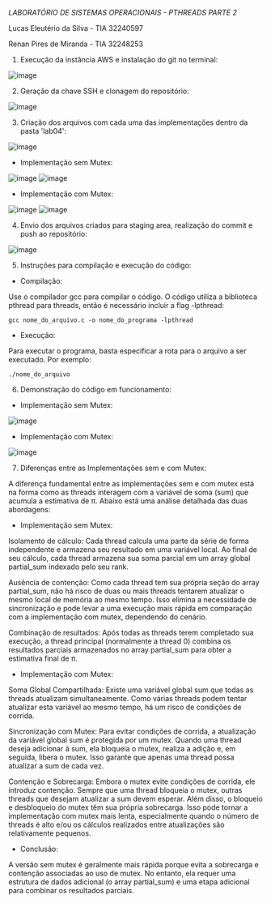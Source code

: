 *LABORATÓRIO DE SISTEMAS OPERACIONAIS - PTHREADS PARTE 2*

Lucas Eleutério da Silva - TIA 32240597

Renan Pires de Miranda - TIA 32248253

  1.  Execução da instância AWS e instalação do git no terminal:
     
  ![image](https://github.com/renanpmiranda/lab-so/assets/111312320/f9c5ef73-fafe-4abf-ba0a-80f019046779)

  2.  Geração da chave SSH e clonagem do repositório:

  ![image](https://github.com/renanpmiranda/lab-so/assets/111312320/dfe4c8cb-9149-4136-8334-c256fbe7e745)

  3.  Criação dos arquivos com cada uma das implementações dentro da pasta 'lab04':

  ![image](https://github.com/renanpmiranda/lab-so/assets/111312320/f569abcb-59ff-46ef-8789-90ee77bba5d7)

  - Implementação sem Mutex:

  ![image](https://github.com/renanpmiranda/lab-so/assets/111312320/3792ad6f-4b3f-4552-814f-d2f8304adec2)
  ![image](https://github.com/renanpmiranda/lab-so/assets/111312320/396aa08c-524c-4479-b961-9a2aeeb0d337)

  - Implementação com Mutex:

  ![image](https://github.com/renanpmiranda/lab-so/assets/111312320/72b01a20-f4fe-432d-85c2-23ca24e2b487)
  ![image](https://github.com/renanpmiranda/lab-so/assets/111312320/e607c1bf-4ed3-4c6f-82ed-9bca33f52fa3)

  4.  Envio dos arquivos criados para staging area, realização do commit e push ao repositório:
  
  ![image](https://github.com/renanpmiranda/lab-so/assets/111312320/b59807bd-3a48-47c9-b87f-14d53ca35387)

  5. Instruções para compilação e execução do código:

  - Compilação:
    
Use o compilador gcc para compilar o código. O código utiliza a biblioteca pthread para threads, então é necessário incluir a flag -lpthread:

    gcc nome_do_arquivo.c -o nome_do_programa -lpthread

  - Execução:

Para executar o programa, basta especificar a rota para o arquivo a ser executado. Por exemplo:

    ./nome_do_arquivo

  6.  Demonstração do código em funcionamento:

  - Implementação sem Mutex:    

  ![image](https://github.com/renanpmiranda/lab-so/assets/111312320/343763d1-7d2c-41ee-bb15-c041bc1ca3c4)

  - Implementação com Mutex:

  ![image](https://github.com/renanpmiranda/lab-so/assets/111312320/86df7290-c982-4fe5-ae2a-0041471abc7c)

  7.  Diferenças entre as Implementações sem e com Mutex:

  A diferença fundamental entre as implementações sem e com mutex está na forma como as threads interagem com a variável de soma (sum) que acumula a estimativa de π. Abaixo está uma análise detalhada das duas abordagens:

  - Implementação sem Mutex:
    
Isolamento de cálculo: Cada thread calcula uma parte da série de forma independente e armazena seu resultado em uma variável local. Ao final de seu cálculo, cada thread armazena sua soma parcial em um array global partial_sum indexado pelo seu rank.

Ausência de contenção: Como cada thread tem sua própria seção do array partial_sum, não há risco de duas ou mais threads tentarem atualizar o mesmo local de memória ao mesmo tempo. Isso elimina a necessidade de sincronização e pode levar a uma execução mais rápida em comparação com a implementação com mutex, dependendo do cenário.

Combinação de resultados: Após todas as threads terem completado sua execução, a thread principal (normalmente a thread 0) combina os resultados parciais armazenados no array partial_sum para obter a estimativa final de π.

  - Implementação com Mutex:
    
Soma Global Compartilhada: Existe uma variável global sum que todas as threads atualizam simultaneamente. Como várias threads podem tentar atualizar esta variável ao mesmo tempo, há um risco de condições de corrida.

Sincronização com Mutex: Para evitar condições de corrida, a atualização da variável global sum é protegida por um mutex. Quando uma thread deseja adicionar à sum, ela bloqueia o mutex, realiza a adição e, em seguida, libera o mutex. Isso garante que apenas uma thread possa atualizar a sum de cada vez.

Contenção e Sobrecarga: Embora o mutex evite condições de corrida, ele introduz contenção. Sempre que uma thread bloqueia o mutex, outras threads que desejam atualizar a sum devem esperar. Além disso, o bloqueio e desbloqueio do mutex têm sua própria sobrecarga. Isso pode tornar a implementação com mutex mais lenta, especialmente quando o número de threads é alto e/ou os cálculos realizados entre atualizações são relativamente pequenos.

  - Conclusão:
    
A versão sem mutex é geralmente mais rápida porque evita a sobrecarga e contenção associadas ao uso de mutex. No entanto, ela requer uma estrutura de dados adicional (o array partial_sum) e uma etapa adicional para combinar os resultados parciais.


    

